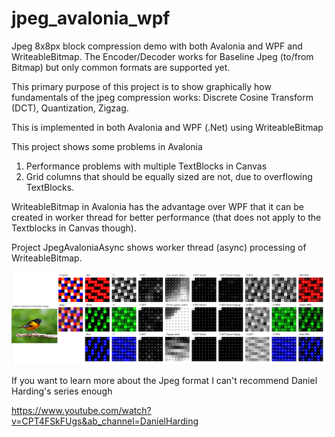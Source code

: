 # jpeg_avalonia_wpf
Jpeg 8x8px block compression demo with both Avalonia and WPF and WriteableBitmap.
The Encoder/Decoder works for Baseline Jpeg (to/from Bitmap) but only common formats are supported yet.

This primary purpose of this project is to show graphically how fundamentals of the jpeg compression works: Discrete Cosine Transform (DCT), Quantization, Zigzag.

This is implemented in both Avalonia and WPF (.Net) using WriteableBitmap

This project shows some problems in Avalonia

1. Performance problems with multiple TextBlocks in Canvas
2. Grid columns that should be equally sized are not, due to overflowing TextBlocks.

WriteableBitmap in Avalonia has the advantage over WPF that it can be created in worker thread for better performance
(that does not apply to the Textblocks in Canvas though).

Project JpegAvaloniaAsync shows worker thread (async) processing of WriteableBitmap.

![Alt text](screenshot.png?raw=true)

If you want to learn more about the Jpeg format I can't recommend Daniel Harding's series enough

https://www.youtube.com/watch?v=CPT4FSkFUgs&ab_channel=DanielHarding
